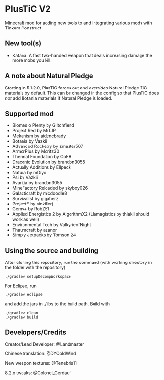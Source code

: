 # PlusTiC V2
Minecraft mod for adding new tools to and integrating various mods with Tinkers Construct
## New tool(s)
- Katana. A fast two-handed weapon that deals increasing damage the more mobs you kill.
## A note about Natural Pledge
Starting in 5.1.2.0, PlusTiC forces out and *overrides* Natural Pledge TiC materials by default. This can be changed in the config so that PlusTiC does *not* add Botania materials if Natural Pledge is loaded.
## Supported mod
- Biomes o Plenty by Glitchfiend
- Project Red by MrTJP
- Mekanism by aidencbrady
- Botania by Vazkii
- Advanced Rocketry by zmaster587
- ArmorPlus by Moritz30
- Thermal Foundation by CoFH
- Draconic Evolution by brandon3055
- Actually Additions by Ellpeck
- Natura by mDiyo
- Psi by Vazkii
- Avaritia by brandon3055
- MineFactory Reloaded by skyboy026
- Galacticraft by micdoodle8
- Survivalist by gigaherz
- ProjectE by sinkillerj
- Gems+ by RobZ51
- Applied Energistics 2 by AlgorithmX2 (Llamagistics by thiakil should work as well)
- Environmental Tech by ValkyrieofNight
- Thaumcraft by azanor
- Simply Jetpacks by Tomson124
## Using the source and building
After cloning this repository, run the command (with working directory in the folder with the repository)
```
./gradlew setupDecompWorkspace
```
For Eclipse, run
```
./gradlew eclipse
```
and add the jars in ./libs to the build path.
Build with
```
./gradlew clean
./gradlew build
```
## Developers/Credits
Creator/Lead Developer: @Landmaster

Chinese translation: @DYColdWind

New weapon textures: @Tenebris11

8.2.x tweaks: @Colonel_Gerdauf
